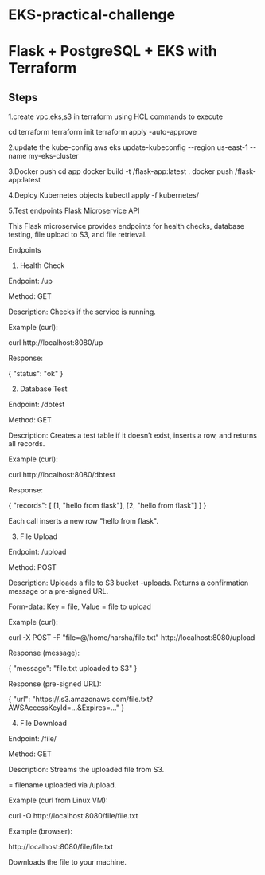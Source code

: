 # EKS-practical-challenge
# Flask + PostgreSQL + EKS with Terraform

## Steps
1.create vpc,eks,s3 in terraform using HCL
commands to execute

cd terraform
terraform init
terraform apply -auto-approve

2.update the kube-config
 aws eks update-kubeconfig --region us-east-1 --name my-eks-cluster

3.Docker push
   cd app
   docker build -t <dockerhub-username>/flask-app:latest .
   docker push <dockerhub-username>/flask-app:latest

4.Deploy Kubernetes objects
   kubectl apply -f kubernetes/


5.Test endpoints
Flask Microservice API

This Flask microservice provides endpoints for health checks, database testing, file upload to S3, and file retrieval.

Endpoints
1. Health Check

Endpoint: /up

Method: GET

Description: Checks if the service is running.

Example (curl):

curl http://localhost:8080/up


Response:

{
  "status": "ok"
}

2. Database Test

Endpoint: /dbtest

Method: GET

Description: Creates a test table if it doesn’t exist, inserts a row, and returns all records.

Example (curl):

curl http://localhost:8080/dbtest


Response:

{
  "records": [
    [1, "hello from flask"],
    [2, "hello from flask"]
  ]
}


Each call inserts a new row "hello from flask".

3. File Upload

Endpoint: /upload

Method: POST

Description: Uploads a file to S3 bucket <yourname>-uploads. Returns a confirmation message or a pre-signed URL.

Form-data: Key = file, Value = file to upload

Example (curl):

curl -X POST -F "file=@/home/harsha/file.txt" http://localhost:8080/upload


Response (message):

{
  "message": "file.txt uploaded to S3"
}


Response (pre-signed URL):

{
  "url": "https://<bucket>.s3.amazonaws.com/file.txt?AWSAccessKeyId=...&Expires=..."
}

4. File Download

Endpoint: /file/<name>

Method: GET

Description: Streams the uploaded file from S3.

<name> = filename uploaded via /upload.

Example (curl from Linux VM):

curl -O http://localhost:8080/file/file.txt


Example (browser):

http://localhost:8080/file/file.txt


Downloads the file to your machine.


